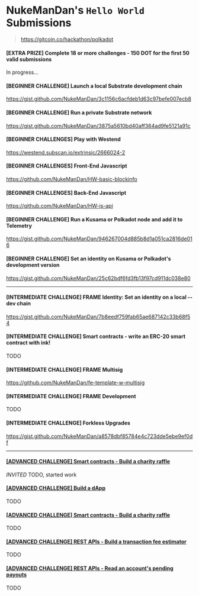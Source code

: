 # NukeManDan's `Hello World` Submissions
> https://gitcoin.co/hackathon/polkadot

#### [EXTRA PRIZE] Complete 18 or more challenges - 150 DOT for the first 50 valid submissions
In progress...

#### [BEGINNER CHALLENGE] Launch a local Substrate development chain 
https://gist.github.com/NukeManDan/3c1156c6acfdeb1d63c97befe007ecb8

####  [BEGINNER CHALLENGE] Run a private Substrate network
https://gist.github.com/NukeManDan/3875a5610bd40aff364ad9fe5121a91c

####  [BEGINNER CHALLENGES] Play with Westend
https://westend.subscan.io/extrinsic/2666024-2

#### [BEGINNER CHALLENGES] Front-End Javascript
https://github.com/NukeManDan/HW-basic-blockinfo

#### [BEGINNER CHALLENGES] Back-End Javascript
https://github.com/NukeManDan/HW-js-api

#### [BEGINNER CHALLENGE] Run a Kusama or Polkadot node and add it to Telemetry
https://gist.github.com/NukeManDan/946267004d885b8d1a051ca2816de016

#### [BEGINNER CHALLENGE] Set an identity on Kusama or Polkadot's development version
https://gist.github.com/NukeManDan/25c62bdf6fd3fb13f97cd911dc038e80

---

#### [INTERMEDIATE CHALLENGE] FRAME Identity: Set an identity on a local --dev chain

https://gist.github.com/NukeManDan/7b8eedf759fab65ae687142c33b68f54


#### [INTERMEDIATE CHALLENGE] Smart contracts - write an ERC-20 smart contract with ink!

TODO

#### [INTERMEDIATE CHALLENGE] FRAME Multisig

https://github.com/NukeManDan/fe-template-w-multisig

#### [INTERMEDIATE CHALLENGE] FRAME Development

TODO

#### [INTERMEDIATE CHALLENGE] Forkless Upgrades

https://gist.github.com/NukeManDan/a8578dbf85784e4c723dde5ebe9ef0df

---

#### [[ADVANCED CHALLENGE] Smart contracts - Build a charity raffle](https://gitcoin.co/issue/Polkadot-Network/hello-world-by-polkadot/3/100023929)

*INVITED* TODO, started work

#### [[ADVANCED CHALLENGE] Build a dApp](https://gitcoin.co/issue/Polkadot-Network/hello-world-by-polkadot/2/100023928)

TODO

#### [[ADVANCED CHALLENGE] Smart contracts - Build a charity raffle](https://gitcoin.co/issue/Polkadot-Network/hello-world-by-polkadot/3/100023929)

TODO

#### [[ADVANCED CHALLENGE] REST APIs - Build a transaction fee estimator](https://gitcoin.co/issue/Polkadot-Network/hello-world-by-polkadot/4/100023930)

TODO

#### [[ADVANCED CHALLENGE] REST APIs - Read an account's pending payouts](https://gitcoin.co/issue/Polkadot-Network/hello-world-by-polkadot/5/100023931)

TODO
